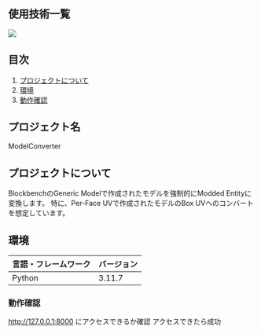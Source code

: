 <div id="top"></div>

## 使用技術一覧

<p style="display: inline">
  <img src="https://img.shields.io/badge/-Python-F2C63C.svg?logo=python&style=for-the-badge">
</p>

## 目次

1. [プロジェクトについて](#プロジェクトについて)
2. [環境](#環境)
3. [動作確認](#動作確認)

## プロジェクト名

ModelConverter


## プロジェクトについて

BlockbenchのGeneric Modelで作成されたモデルを強制的にModded Entityに変換します。
特に、Per-Face UVで作成されたモデルのBox UVへのコンバートを想定しています。

## 環境

| 言語・フレームワーク  | バージョン |
| --------------------- | ---------- |
| Python                | 3.11.7     |

### 動作確認

http://127.0.0.1:8000 にアクセスできるか確認
アクセスできたら成功
